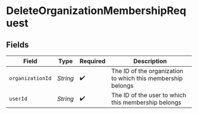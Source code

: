 # DeleteOrganizationMembershipRequest


## Fields

| Field                                                       | Type                                                        | Required                                                    | Description                                                 |
| ----------------------------------------------------------- | ----------------------------------------------------------- | ----------------------------------------------------------- | ----------------------------------------------------------- |
| `organizationId`                                            | *String*                                                    | :heavy_check_mark:                                          | The ID of the organization to which this membership belongs |
| `userId`                                                    | *String*                                                    | :heavy_check_mark:                                          | The ID of the user to which this membership belongs         |